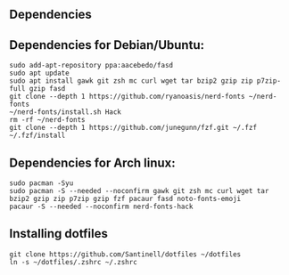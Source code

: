 ## Dependencies

## Dependencies for Debian/Ubuntu:

```shell
sudo add-apt-repository ppa:aacebedo/fasd
sudo apt update
sudo apt install gawk git zsh mc curl wget tar bzip2 gzip zip p7zip-full gzip fasd
git clone --depth 1 https://github.com/ryanoasis/nerd-fonts ~/nerd-fonts
~/nerd-fonts/install.sh Hack
rm -rf ~/nerd-fonts
git clone --depth 1 https://github.com/junegunn/fzf.git ~/.fzf
~/.fzf/install
```

## Dependencies for Arch linux:

```shell
sudo pacman -Syu
sudo pacman -S --needed --noconfirm gawk git zsh mc curl wget tar bzip2 gzip zip p7zip gzip fzf pacaur fasd noto-fonts-emoji
pacaur -S --needed --noconfirm nerd-fonts-hack
```

## Installing dotfiles

```shell
git clone https://github.com/Santinell/dotfiles ~/dotfiles
ln -s ~/dotfiles/.zshrc ~/.zshrc
```
